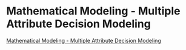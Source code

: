 # Mathematical Modeling - Multiple Attribute Decision Modeling
[Mathematical Modeling - Multiple Attribute Decision Modeling](https://aiwithcloud.com/2022/09/19/mathematical_modeling___multiple_attribute_decision_modeling/)